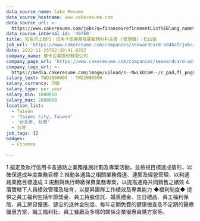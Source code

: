 ```yaml
---
data_source_name: Cake Resume
data_source_hostname: www.cakeresume.com
data_source_url: >-
  https://www.cakeresume.com/jobs?q=finance&refinementList%5Blang_name%5D%5B0%5D=English&refinementList%5Bsalary_type%5D=per_year&range%5Bsalary_range%5D%5Bmin%5D=1000000&page=3
data_source_internal_id: '49760'
title: 知名本土銀行｜信用卡部業務推廣服務科科主管 (管理職)｜松山區
job_url: 'https://www.cakeresume.com/companies/seawardcard-ad4b2f/jobs/87ef89'
date: 2022-11-25T02:39:41.035Z
company_name: 華卡企業股份有限公司
company_page_url: 'https://www.cakeresume.com/companies/seawardcard-ad4b2f'
company_logo_url: >-
  https://media.cakeresume.com/image/upload/s--NwLkOiaW--/c_pad,fl_png8,h_200,w_200/v1673508231/sojcr98bqi5hbos0wmx0.png
salary_text: TWD1000000 - TWD2000000
salary_currency: TWD
salary_type: per_year
salary_min: 1000000
salary_max: 2000000
location_list:
  - Taiwan
  - 'Taipei City, Taiwan'
  - '台北市, 台灣'
  - 台灣
job_tags: []
badges:
  - Finance

---
```


1.擬定及執行信用卡各通路之業務推展計劃及專案活動，並檢視目標達成情形，以確保達成年度業務目標 2.推動各通路之相關業務傳達、連繫及經營管理，以利通路業務目標達成 3.規劃與執行轉繳保費業務專案，以提高通路共同銷售之績效 4.落實轄下人員績效管理及培育，以提昇團隊工作績效及專業能力 ◆福利制度◆ 提供之員工福利包括年節獎金、員工持股信託、婚喪禮金、生日禮品、員工福利保險、員工房貸優惠、健全的退休金制度、每年定期免費的健康檢查及不定期的醫療優惠方案，職工福利社、員工餐廳及多樣的關係企業優惠員購方案等。